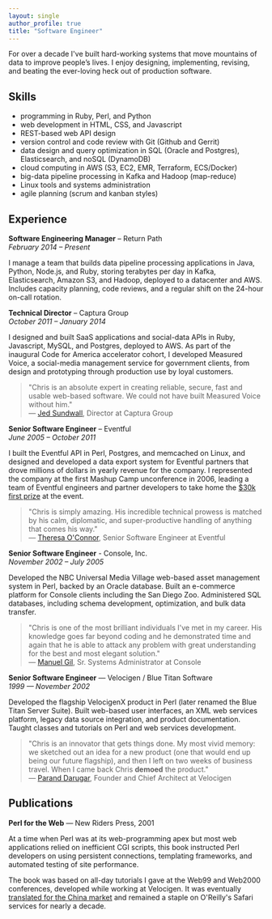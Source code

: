```yaml
---
layout: single
author_profile: true
title: "Software Engineer"
---
```


For over a decade I've built hard-working systems that move mountains of data to improve people’s lives. I enjoy designing, implementing, revising, and beating the ever-loving heck out of production software. 

## Skills

* programming in Ruby, Perl, and Python
* web development in HTML, CSS, and Javascript
* REST-based web API design
* version control and code review with Git (Github and Gerrit)
* data design and query optimization in SQL (Oracle and Postgres), Elasticsearch, and noSQL (DynamoDB) 
* cloud computing in AWS (S3, EC2, EMR, Terraform, ECS/Docker)
* big-data pipeline processing in Kafka and Hadoop (map-reduce)
* Linux tools and systems administration
* agile planning (scrum and kanban styles)

## Experience

**Software Engineering Manager** – Return Path  
_February 2014 – Present_

I manage a team that builds data pipeline processing applications in Java, Python, Node.js, and Ruby, storing terabytes per day in Kafka, Elasticsearch, Amazon S3, and Hadoop, deployed to a datacenter and AWS. Includes capacity planning, code reviews, and a regular shift on the 24-hour on-call rotation.

**Technical Director** – Captura Group  
_October 2011 – January 2014_

I designed and built SaaS applications and social-data APIs in Ruby, Javascript, MySQL, and Postgres, deployed to AWS. As part of the inaugural Code for America accelerator cohort, I developed Measured Voice, a social-media management service for government clients, from design and prototyping through production use by loyal customers. 

> "Chris is an absolute expert in creating reliable, secure, fast and usable web-based software. We could not have built Measured Voice without him."  
> — [Jed Sundwall](https://www.linkedin.com/in/jedsundwall/), Director at Captura Group 

**Senior Software Engineer** – Eventful  
_June 2005 – October 2011_

I built the Eventful API in Perl, Postgres, and memcached on Linux, and designed and developed a data export system for Eventful partners that drove millions of dollars in yearly revenue for the company. I represented the company at the first Mashup Camp unconference in 2006, leading a team of Eventful engineers and partner developers to take home the [$30k first prize](https://www.wired.com/2006/02/mashup_camp_first_place/) at the event.

> "Chris is simply amazing. His incredible technical prowess is matched by his calm, diplomatic, and super-productive handling of anything that comes his way."  
> — [Theresa O'Connor](https://www.linkedin.com/in/hober/), Senior Software Engineer at Eventful

**Senior Software Engineer** - Console, Inc.  
_November 2002 – July 2005_

Developed the NBC Universal Media Village web-based asset management system in Perl, backed by an Oracle database. Built an e-commerce platform for Console clients including the San Diego Zoo. Administered SQL databases, including schema development, optimization, and bulk data transfer.

> "Chris is one of the most brilliant individuals I've met in my career. His knowledge goes far beyond coding and he demonstrated time and again that he is able to attack any problem with great understanding for the best and most elegant solution."  
> — [Manuel Gil](https://www.linkedin.com/in/manuelg/), Sr. Systems Administrator at Console

**Senior Software Engineer** — Velocigen / Blue Titan Software  
_1999 — November 2002_

Developed the flagship VelocigenX product in Perl (later renamed the Blue Titan Server Suite). Built web-based user interfaces, an XML web services platform, legacy data source integration, and product documentation. Taught classes and tutorials on Perl and web services development.

> "Chris is an innovator that gets things done. My most vivid memory: we sketched out an idea for a new product (one that would end up being our future flagship), and then I left on two weeks of business travel. When I came back Chris **demoed** the product."  
> — [Parand Darugar](https://www.linkedin.com/in/parand/), Founder and Chief Architect at Velocigen

## Publications

**Perl for the Web** — New Riders Press, 2001

At a time when Perl was at its web-programming apex but most web applications relied on inefficient CGI scripts, this book instructed Perl developers on using persistent connections, templating frameworks, and automated testing of site performance.

The book was based on all-day tutorials I gave at the Web99 and Web2000 conferences, developed while working at Velocigen. It was eventually [translated for the China market](http://www.educity.cn/book/book55756.html) and remained a staple on O'Reilly's Safari services for nearly a decade.


